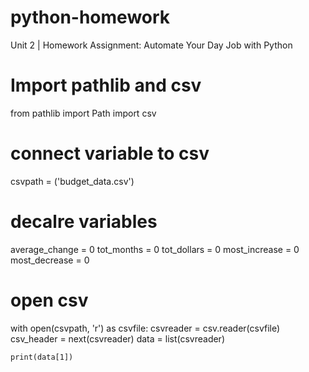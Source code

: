 # python-homework
Unit 2 | Homework Assignment: Automate Your Day Job with Python

# Import pathlib and csv
from pathlib import Path
import csv

# connect variable to csv
csvpath = ('budget_data.csv')

# decalre variables
average_change = 0
tot_months = 0
tot_dollars = 0
most_increase = 0
most_decrease = 0

# open csv
with open(csvpath, 'r') as csvfile:
    csvreader = csv.reader(csvfile)
    csv_header = next(csvreader)
    data = list(csvreader)
  
    print(data[1])
